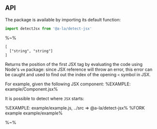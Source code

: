 ## API

The package is available by importing its default function:

```js
import detectJsx from '@a-la/detect-jsx'
```

%~%

```## detectJsx => number
[
  ["string", "string"]
]
```

Returns the position of the first JSX tag by evaluating the code using Node's `vm` package: since JSX reference will throw an error, this error can be caught and used to find out the index of the opening `<` symbol in JSX.

For example, given the following JSX component:
%EXAMPLE: example/Component.jsx%

It is possible to detect where `JSX` starts:

%EXAMPLE: example/example.js, ../src => @a-la/detect-jsx%
%FORK example example/example%

%~%